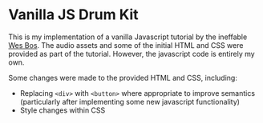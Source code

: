 # Vanilla JS Drum Kit

This is my implementation of a vanilla Javascript tutorial by the ineffable [Wes Bos](https://wesbos.com/). The audio assets and some of the initial HTML and CSS were provided as part of the tutorial. However, the javascript code is entirely my own.

Some changes were made to the provided HTML and CSS, including:
- Replacing `<div>` with `<button>` where appropriate to improve semantics (particularly after implementing some new javascript functionality)
- Style changes within CSS